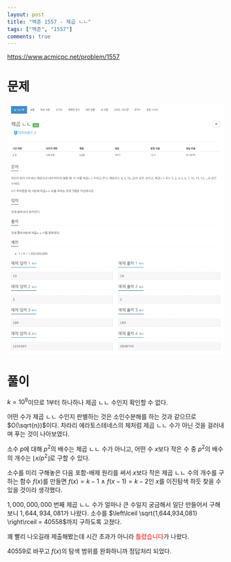 ```yaml
---
layout: post
title: "백준 1557 - 제곱 ㄴㄴ"
tags: ["백준", "1557"]
comments: true
---
```


https://www.acmicpc.net/problem/1557

# 문제

![Problem](/images/1557_prob.png)

# 풀이

$k = 10^9$이므로 1부터 하나하나 제곱 ㄴㄴ 수인지 확인할 수 없다.

어떤 수가 제곱 ㄴㄴ 수인지 판별하는 것은 소인수분해를 하는 것과 같으므로 $O(\sqrt{n})$이다. 차라리 에라토스테네스의 체처럼 제곱 ㄴㄴ 수가 아닌 것을 걸러내며 푸는 것이 나아보였다.

소수 $p$에 대해 $p^2$의 배수는 제곱 ㄴㄴ 수가 아니고, 어떤 수 $x$보다 작은 수 중 $p^2$의 배수의 개수는 $\left\lfloor x / p^2 \right\rfloor$로 구할 수 있다.

소수를 미리 구해놓은 다음 포함-배제 원리를 써서 $x$보다 작은 제곱 ㄴㄴ 수의 개수를 구하는 함수 $f(x)$를 만들면 $f(x)=k-1 \ \land \ f(x-1)=k-2$인 $x$를 이진탐색 하듯 찾을 수 있을 것이라 생각했다.

$1,000,000,000$ 번째 제곱 ㄴㄴ 수가 얼마나 큰 수일지 궁금해서 일단 만들어서 구해보니 $1,644,934,081$가 나왔다. 소수를 $\left\lceil \sqrt{1,644,934,081} \right\rceil = 40558$까지 구하도록 고쳤다.

꽤 빨리 나오길래 제출해봤는데 시간 초과가 아니라 <span style="color: red;">틀렸습니다</span>가 나왔다.

$40559$로 바꾸고 $f(x)$의 탐색 범위를 완화하니까 정답처리 되었다.
